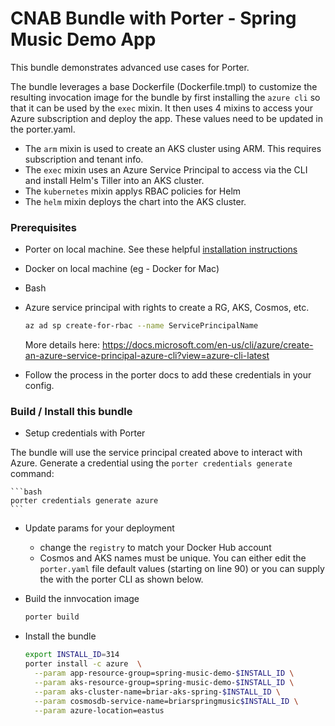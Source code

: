 # CNAB Bundle with Porter - Spring Music Demo App

This bundle demonstrates advanced use cases for Porter.

The bundle leverages a base Dockerfile (Dockerfile.tmpl) to customize the resulting invocation image for the bundle by first installing the `azure cli` so that it can be used by the `exec` mixin. It then uses 4 mixins to access your Azure subscription and deploy the app. These values need to be updated in the porter.yaml.

* The `arm` mixin is used to create an AKS cluster using ARM. This requires subscription and tenant info.
* The `exec` mixin uses an Azure Service Principal to access via the CLI and install Helm's Tiller into an AKS cluster.
* The `kubernetes` mixin applys RBAC policies for Helm
* The `helm` mixin deploys the chart into the AKS cluster.


### Prerequisites

- Porter on local machine. See these helpful [installation instructions](https://porter.sh/install) 
- Docker on local machine (eg - Docker for Mac)
- Bash
- Azure service principal with rights to create a RG, AKS, Cosmos, etc. 

    ```bash
    az ad sp create-for-rbac --name ServicePrincipalName
    ```

    More details here: https://docs.microsoft.com/en-us/cli/azure/create-an-azure-service-principal-azure-cli?view=azure-cli-latest 

- Follow the process in the porter docs to add these credentials in your config.


### Build / Install this bundle

* Setup credentials with Porter

The bundle will use the service principal created above to interact with Azure. Generate a credential using the `porter credentials generate` command:

    ```bash
    porter credentials generate azure 
    ```

* Update params for your deployment
    * change the `registry` to match your Docker Hub account
    * Cosmos and AKS names must be unique. You can either edit the `porter.yaml` file default values (starting on line 90) or you can supply the with the porter CLI as shown below.

* Build the innvocation image

    ```bash
    porter build
    ```

* Install the bundle

    ```bash
    export INSTALL_ID=314
    porter install -c azure  \
      --param app-resource-group=spring-music-demo-$INSTALL_ID \
      --param aks-resource-group=spring-music-demo-$INSTALL_ID \
      --param aks-cluster-name=briar-aks-spring-$INSTALL_ID \
      --param cosmosdb-service-name=briarspringmusic$INSTALL_ID \
      --param azure-location=eastus
    ```

